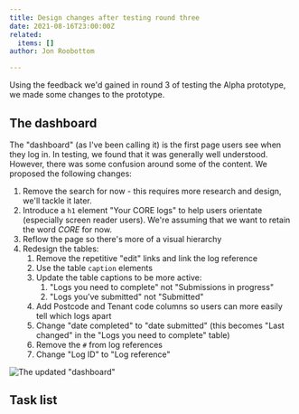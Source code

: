 ```yaml
---
title: Design changes after testing round three
date: 2021-08-16T23:00:00Z
related:
  items: []
author: Jon Roobottom

---
```

Using the feedback we'd gained in round 3 of testing the Alpha prototype, we made some changes to the prototype.

## The dashboard

The "dashboard" (as I've been calling it) is the first page users see when they log in. In testing, we found that it was generally well understood. However, there was some confusion around some of the content. We proposed the following changes:

1. Remove the search for now - this requires more research and design, we'll tackle it later.
2. Introduce a `h1` element "Your CORE logs" to help users orientate (especially screen reader users). We're assuming that we want to retain the word _CORE_ for now.
3. Reflow the page so there's more of a visual hierarchy
4. Redesign the tables:
   1. Remove the repetitive "edit" links and link the log reference
   2. Use the table `caption` elements
   3. Update the table captions to be more active:
      1. "Logs you need to complete" not "Submissions in progress"
      2. "Logs you’ve submitted" not "Submitted"
   4. Add Postcode and Tenant code columns so users can more easily tell which logs apart
   5. Change "date completed" to "date submitted" (this becomes "Last changed" in the "Logs you need to complete" table)
   6. Remove the `#` from log references
   7. Change "Log ID" to "Log reference"

![](/app/images/2021-08-17-dashboard-with-incomplete-logs.png 'The updated "dashboard"')

## Task list